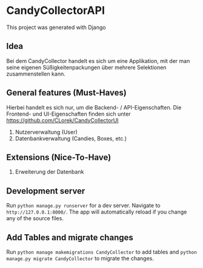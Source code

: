 # CandyCollectorAPI

This project was generated with Django

## Idea

Bei dem CandyCollector handelt es sich um eine Applikation, mit der man seine eigenen Süßigkeitenpackungen über mehrere Selektionen zusammenstellen kann.

## General features (Must-Haves)
Hierbei handelt es sich nur, um die Backend- / API-Eigenschaften. Die Frontend- und UI-Eigenschaften finden sich unter
https://github.com/CLorek/CandyCollectorUI

1. Nutzerverwaltung (User)
2. Datenbankverwaltung (Candies, Boxes, etc.)

## Extensions (Nice-To-Have)
1. Erweiterung der Datenbank

## Development server

Run `python manage.py runserver` for a dev server. Navigate to `http://127.0.0.1:8000/`. The app will automatically reload if you change any of the source files.

## Add Tables and migrate changes

Run `python manage makemigrations CandyCollector` to add tables and `python manage.py migrate CandyCollector` to migrate the changes.

